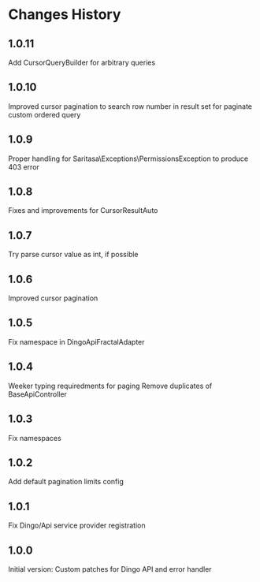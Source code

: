 # Changes History

1.0.11
------
Add CursorQueryBuilder for arbitrary queries

1.0.10
-----
Improved cursor pagination to search row number in result set for paginate custom ordered query

1.0.9
-----
Proper handling for Saritasa\Exceptions\PermissionsException to produce 403 error

1.0.8
-----
Fixes and improvements for CursorResultAuto

1.0.7
-----
Try parse cursor value as int, if possible

1.0.6
-----
Improved cursor pagination

1.0.5
-----
Fix namespace in DingoApiFractalAdapter

1.0.4
-----
Weeker typing requiredments for paging
Remove duplicates of BaseApiController

1.0.3
-----
Fix namespaces

1.0.2
-----
Add default pagination limits config

1.0.1
-----
Fix Dingo/Api service provider registration

1.0.0
-----
Initial version: Custom patches for Dingo API and error handler

